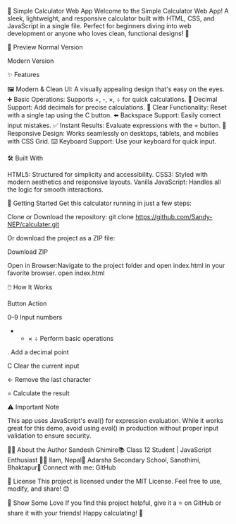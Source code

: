 🧮 Simple Calculator Web App
Welcome to the Simple Calculator Web App! A sleek, lightweight, and responsive calculator built with HTML, CSS, and JavaScript in a single file. Perfect for beginners diving into web development or anyone who loves clean, functional designs! 🎉

📸 Preview
Normal Version

Modern Version


✨ Features

🖼️ Modern & Clean UI: A visually appealing design that's easy on the eyes.
➕ Basic Operations: Supports +, -, ×, ÷ for quick calculations.
🔢 Decimal Support: Add decimals for precise calculations.
🧹 Clear Functionality: Reset with a single tap using the C button.
⬅️ Backspace Support: Easily correct input mistakes.
✅ Instant Results: Evaluate expressions with the = button.
📱 Responsive Design: Works seamlessly on desktops, tablets, and mobiles with CSS Grid.
⌨️ Keyboard Support: Use your keyboard for quick input.


🛠️ Built With

HTML5: Structured for simplicity and accessibility.
CSS3: Styled with modern aesthetics and responsive layouts.
Vanilla JavaScript: Handles all the logic for smooth interactions.


🚀 Getting Started
Get this calculator running in just a few steps:

Clone or Download the repository:
git clone https://github.com/Sandy-NEP/calculater.git

Or download the project as a ZIP file:  

  Download ZIP


Open in Browser:Navigate to the project folder and open index.html in your favorite browser.
open index.html




🖱️ How It Works



Button
Action



0–9
Input numbers


+ - × ÷
Perform basic operations


.
Add a decimal point


C
Clear the current input


←
Remove the last character


=
Calculate the result



⚠️ Important Note

This app uses JavaScript's eval() for expression evaluation. While it works great for this demo, avoid using eval() in production without proper input validation to ensure security.


👨‍💻 About the Author
Sandesh Ghimire📚 Class 12 Student | JavaScript Enthusiast 🚀📍 Ilam, Nepal🏫 Adarsha Secondary School, Sanothimi, Bhaktapur📧 Connect with me: GitHub  

📜 License
This project is licensed under the MIT License. Feel free to use, modify, and share! 😊

🌟 Show Some Love
If you find this project helpful, give it a ⭐ on GitHub or share it with your friends! Happy calculating! 🧮